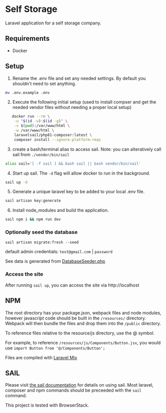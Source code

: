# Self Storage

Laravel application for a self storage company.

## Requirements

*   Docker

## Setup

1.  Rename the .env file and set any needed settings. By default you shouldn't need to set anything.

```bash
mv .env.example .env
```

2.  Execute the following initial setup (used to install compser and get the needed vendor files without needing a proper local setup)

```bash
   docker run --rm \
    -u "$(id -u):$(id -g)" \
    -v $(pwd):/var/www/html \
    -w /var/www/html \
    laravelsail/php81-composer:latest \
    composer install --ignore-platform-reqs
```

3.  create a bash/terminal alias to access sail. Note: you can alteratively call sail from `./vendor/bin/sail`

```bash
alias sail='[ -f sail ] && bash sail || bash vendor/bin/sail'
```

4.  Start up sail. The `-d` flag will allow docker to run in the background.

```bash
sail up -d
```

5.  Generate a unique laravel key to be added to your local .env file.

```bash
sail artisan key:generate
```

6.  Install node_modules and build the application.

```bash
sail npm i && npm run dev
```

### Optionally seed the database

`sail artisan migrate:fresh --seed`

default admin credentials: `test@gmail.com` | `password`

See data is generated from [DatabaseSeeder.php](https://github.com/shawndibble/self-storage/blob/master/database/seeders/DatabaseSeeder.php)

### Access the site

After running `sail up`, you can access the site via http://localhost

## NPM

The root directory has your package.json, webpack files and node modules, however javascript code should be built in the `/resources/` directory. Webpack will then bundle the files and drop them into the `/public` directory.

To reference files relative to the resource/js directory, use the @ symbol.

For example, to reference `/resources/js/Components/Button.jsx`, you would use `import Button from '@/Components/Button';`

Files are compiled with [Laravel Mix](https://laravel.com/docs/8.x/mix)

## SAIL

Please visit [the sail documentation](https://laravel.com/docs/8.x/sail#introduction) for details on using sail. Most laravel, composer and npm commands should be preceeded with the `sail` command.

This project is tested with BrowserStack.